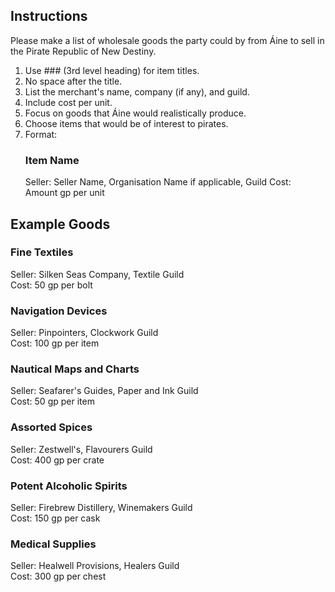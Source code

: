 ## Instructions
Please make a list of wholesale goods the party could by from Áine to sell in the Pirate Republic of New Destiny.
1. Use ### (3rd level heading) for item titles.
2. No space after the title.
3. List the merchant's name, company (if any), and guild.
4. Include cost per unit.
5. Focus on goods that Áine would realistically produce.
6. Choose items that would be of interest to pirates.
7. Format:  
    ### Item Name 
    Seller: Seller Name, Organisation Name if applicable, Guild
    Cost: Amount gp per unit

## Example Goods
### Fine Textiles
Seller: Silken Seas Company, Textile Guild  
Cost: 50 gp per bolt

### Navigation Devices
Seller: Pinpointers, Clockwork Guild  
Cost: 100 gp per item

### Nautical Maps and Charts
Seller: Seafarer's Guides, Paper and Ink Guild  
Cost: 50 gp per item

### Assorted Spices
Seller: Zestwell's, Flavourers Guild  
Cost: 400 gp per crate

### Potent Alcoholic Spirits
Seller: Firebrew Distillery, Winemakers Guild  
Cost: 150 gp per cask

### Medical Supplies
Seller: Healwell Provisions, Healers Guild  
Cost: 300 gp per chest

